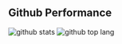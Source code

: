 <!-- - 👋 Hi, I’m @hakimlutfi46
- 👀 I’m interested in ...
- 🌱 I’m currently learning ...
- 💞️ I’m looking to collaborate on ...
- 📫 How to reach me ... -->

<!---
hakimlutfi46/hakimlutfi46 is a ✨ special ✨ repository because its `README.md` (this file) appears on your GitHub profile.
You can click the Preview link to take a look at your changes.
--->
## Github Performance
![github stats](https://github-readme-stats.vercel.app/api?username=hakimlutfi46&show_icons=true&theme=tokyonight)
![github top lang](https://github-readme-stats.vercel.app/api/top-langs/?username=hakimlutfi46&layout=compact&theme=tokyonight&langs_count=8)
